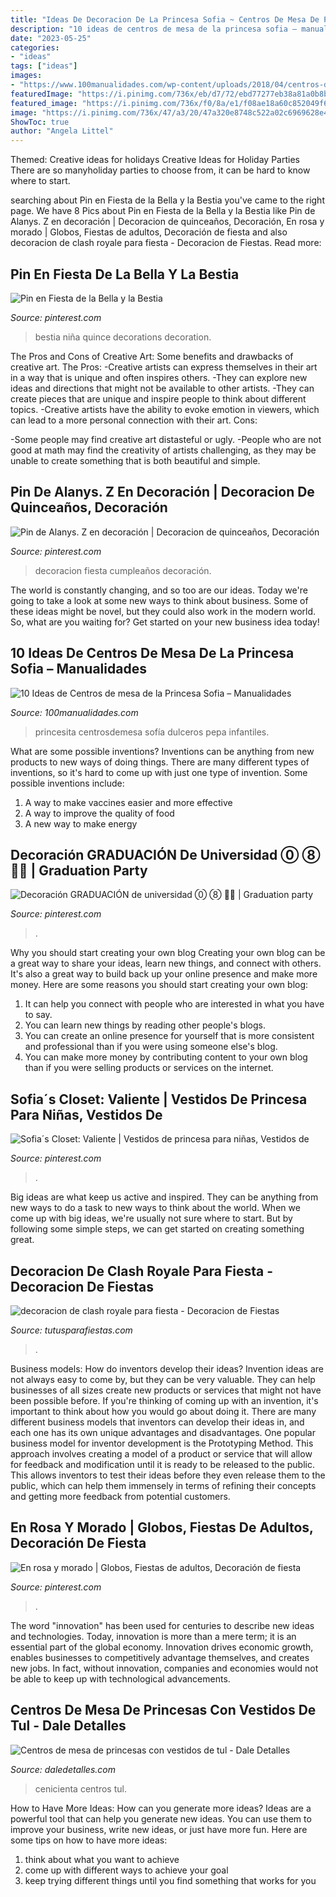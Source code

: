 ```yaml
---
title: "Ideas De Decoracion De La Princesa Sofia ~ Centros De Mesa De Princesas Con Vestidos De Tul"
description: "10 ideas de centros de mesa de la princesa sofia – manualidades"
date: "2023-05-25"
categories:
- "ideas"
tags: ["ideas"]
images:
- "https://www.100manualidades.com/wp-content/uploads/2018/04/centros-de-mesa-de-la-princesa-sofia-8.jpg"
featuredImage: "https://i.pinimg.com/736x/eb/d7/72/ebd77277eb38a81a0b8b705df9849c6e.jpg"
featured_image: "https://i.pinimg.com/736x/f0/8a/e1/f08ae18a60c852049f658529386d936b.jpg"
image: "https://i.pinimg.com/736x/47/a3/20/47a320e8748c522a02c6969628e49eef.jpg"
ShowToc: true
author: "Angela Littel"
---
```



Themed: Creative ideas for holidays
Creative Ideas for Holiday Parties
There are so manyholiday parties to choose from, it can be hard to know where to start.

	

		
searching about Pin en Fiesta de la Bella y la Bestia you've came to the right page. We have 8 Pics about Pin en Fiesta de la Bella y la Bestia like Pin de Alanys. Z en decoración | Decoracion de quinceaños, Decoración, En rosa y morado | Globos, Fiestas de adultos, Decoración de fiesta and also decoracion de clash royale para fiesta - Decoracion de Fiestas. Read more:
		
    
## Pin En Fiesta De La Bella Y La Bestia

<img loading=lazy src="https://i.pinimg.com/736x/b3/bb/67/b3bb6757fe40b1eb896f2f38ffce0967.jpg" onerror="this.onerror=null;this.src='https://tse1.mm.bing.net/th?id=OIP.213_DHfuVgdyAVj1ceAyXQHaNM&amp;pid=15.1';" alt="Pin en Fiesta de la Bella y la Bestia">

_Source: pinterest.com_

>bestia niña quince decorations decoration. 

	

The Pros and Cons of Creative Art: Some benefits and drawbacks of creative art.
The Pros: 
-Creative artists can express themselves in their art in a way that is unique and often inspires others. 
-They can explore new ideas and directions that might not be available to other artists. 
-They can create pieces that are unique and inspire people to think about different topics. 
-Creative artists have the ability to evoke emotion in viewers, which can lead to a more personal connection with their art. 
Cons:


-Some people may find creative art distasteful or ugly. 
-People who are not good at math may find the creativity of artists challenging, as they may be unable to create something that is both beautiful and simple.

    
## Pin De Alanys. Z En Decoración | Decoracion De Quinceaños, Decoración

<img loading=lazy src="https://i.pinimg.com/736x/47/a3/20/47a320e8748c522a02c6969628e49eef.jpg" onerror="this.onerror=null;this.src='https://tse4.mm.bing.net/th?id=OIP.dlBIF-o31FSfSZa0qZ8HTwHaLH&amp;pid=15.1';" alt="Pin de Alanys. Z en decoración | Decoracion de quinceaños, Decoración">

_Source: pinterest.com_

>decoracion fiesta cumpleaños decoración. 

	

The world is constantly changing, and so too are our ideas. Today we're going to take a look at some new ways to think about business. Some of these ideas might be novel, but they could also work in the modern world. So, what are you waiting for? Get started on your new business idea today!

    
## 10 Ideas De Centros De Mesa De La Princesa Sofia – Manualidades

<img loading=lazy src="https://www.100manualidades.com/wp-content/uploads/2018/04/centros-de-mesa-de-la-princesa-sofia-8.jpg" onerror="this.onerror=null;this.src='https://tse3.mm.bing.net/th?id=OIP.XrQsI0oWk2fG7n9bWYFZcQHaJ4&amp;pid=15.1';" alt="10 Ideas de Centros de mesa de la Princesa Sofia – Manualidades">

_Source: 100manualidades.com_

>princesita centrosdemesa sofía dulceros pepa infantiles. 

	

What are some possible inventions?
Inventions can be anything from new products to new ways of doing things. There are many different types of inventions, so it's hard to come up with just one type of invention. Some possible inventions include:
1. A way to make vaccines easier and more effective
2. A way to improve the quality of food
3. A new way to make energy

    
## Decoración GRADUACIÓN De Universidad ⓪ ⑧ 👨‍🎓 | Graduation Party

<img loading=lazy src="https://i.pinimg.com/736x/90/1f/a3/901fa394cc3c44c4b90939f6e23e526f.jpg" onerror="this.onerror=null;this.src='https://tse2.mm.bing.net/th?id=OIP.EH44E8YlG0QWR7cTmXqHFQHaFf&amp;pid=15.1';" alt="Decoración GRADUACIÓN de universidad ⓪ ⑧ 👨‍🎓 | Graduation party">

_Source: pinterest.com_

>. 

	

Why you should start creating your own blog
Creating your own blog can be a great way to share your ideas, learn new things, and connect with others. It's also a great way to build back up your online presence and make more money. Here are some reasons you should start creating your own blog: 
1. It can help you connect with people who are interested in what you have to say. 
2. You can learn new things by reading other people's blogs. 
3. You can create an online presence for yourself that is more consistent and professional than if you were using someone else's blog. 
4. You can make more money by contributing content to your own blog than if you were selling products or services on the internet.

    
## Sofia´s Closet: Valiente | Vestidos De Princesa Para Niñas, Vestidos De

<img loading=lazy src="https://i.pinimg.com/736x/eb/d7/72/ebd77277eb38a81a0b8b705df9849c6e.jpg" onerror="this.onerror=null;this.src='https://tse2.mm.bing.net/th?id=OIP.kPBNfwh2SN-3PQgGXvgx0QHaLG&amp;pid=15.1';" alt="Sofia´s Closet: Valiente | Vestidos de princesa para niñas, Vestidos de">

_Source: pinterest.com_

>. 

	

Big ideas are what keep us active and inspired. They can be anything from new ways to do a task to new ways to think about the world. When we come up with big ideas, we're usually not sure where to start. But by following some simple steps, we can get started on creating something great.

    
## Decoracion De Clash Royale Para Fiesta - Decoracion De Fiestas

<img loading=lazy src="https://tutusparafiestas.com/wp-content/uploads/2018/03/decoracion-de-clash-royale-para-fiesta-768x512.jpg" onerror="this.onerror=null;this.src='https://tse3.mm.bing.net/th?id=OIP.PMYd5cD0XnvOyRkc7vDEJwHaE8&amp;pid=15.1';" alt="decoracion de clash royale para fiesta - Decoracion de Fiestas">

_Source: tutusparafiestas.com_

>. 

	

Business models: How do inventors develop their ideas?
Invention ideas are not always easy to come by, but they can be very valuable. They can help businesses of all sizes create new products or services that might not have been possible before. If you're thinking of coming up with an invention, it's important to think about how you would go about doing it. There are many different business models that inventors can develop their ideas in, and each one has its own unique advantages and disadvantages.
One popular business model for inventor development is the Prototyping Method. This approach involves creating a model of a product or service that will allow for feedback and modification until it is ready to be released to the public. This allows inventors to test their ideas before they even release them to the public, which can help them immensely in terms of refining their concepts and getting more feedback from potential customers.

    
## En Rosa Y Morado | Globos, Fiestas De Adultos, Decoración De Fiesta

<img loading=lazy src="https://i.pinimg.com/736x/f0/8a/e1/f08ae18a60c852049f658529386d936b.jpg" onerror="this.onerror=null;this.src='https://tse3.mm.bing.net/th?id=OIP.WNTjzyZchSMDpdXMNT_TewEsDH&amp;pid=15.1';" alt="En rosa y morado | Globos, Fiestas de adultos, Decoración de fiesta">

_Source: pinterest.com_

>. 

	

The word "innovation" has been used for centuries to describe new ideas and technologies. Today, innovation is more than a mere term; it is an essential part of the global economy. Innovation drives economic growth, enables businesses to competitively advantage themselves, and creates new jobs. In fact, without innovation, companies and economies would not be able to keep up with technological advancements.

    
## Centros De Mesa De Princesas Con Vestidos De Tul - Dale Detalles

<img loading=lazy src="https://i0.wp.com/www.daledetalles.com/wp-content/uploads/2016/04/cenicienta-vestido.jpg" onerror="this.onerror=null;this.src='https://tse4.mm.bing.net/th?id=OIP.XjzS3K44KBfzVtFXIc3eMgHaLE&amp;pid=15.1';" alt="Centros de mesa de princesas con vestidos de tul - Dale Detalles">

_Source: daledetalles.com_

>cenicienta centros tul. 

	

How to Have More Ideas: How can you generate more ideas?
Ideas are a powerful tool that can help you generate new ideas. You can use them to improve your business, write new ideas, or just have more fun. Here are some tips on how to have more ideas: 
1. think about what you want to achieve 
2. come up with different ways to achieve your goal 
3. keep trying different things until you find something that works for you 

